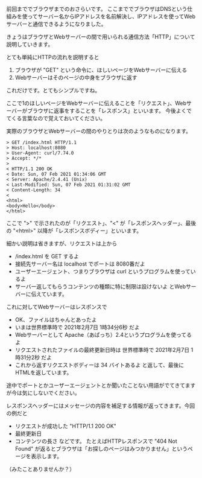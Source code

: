 前回まででブラウザまでのおさらいです。
ここまででブラウザはDNSという仕組みを使ってサーバー名からIPアドレスを名前解決し、IPアドレスを使ってWebサーバーと通信できるようになりました。

きょうはブラウザとWebサーバーの間で用いられる通信方法「HTTP」について説明していきます。

とても単純にHTTPの流れを説明すると

1. ブラウザが "GET" という命令に、ほしいページをWebサーバーに伝える
2. Webサーバーはそのページの中身をブラウザに返す

これだけです。とてもシンプルですね。

ここで1のほしいページをWebサーバーに伝えることを「リクエスト」、Webサーバーがブラウザに返事をすることを「レスポンス」といいます。
今後よくでてくる言葉なので覚えておいてください。

実際のブラウザとWebサーバーの間のやりとりは次のようなものになります。

```
> GET /index.html HTTP/1.1
> Host: localhost:8080
> User-Agent: curl/7.74.0
> Accept: */*
>
< HTTP/1.1 200 OK
< Date: Sun, 07 Feb 2021 01:34:06 GMT
< Server: Apache/2.4.41 (Unix)
< Last-Modified: Sun, 07 Feb 2021 01:31:02 GMT
< Content-Length: 34
<
<html>
<body>Hello</body>
</html>
```

ここで ">" で示されたのが「リクエスト」、"<" が「レスポンスヘッダー」、最後の "&lt;html&gt;" 以降が「レスポンスボディー」といいます。

細かい説明は省きますが、リクエストは上から
- /index.html を GET するよ
- 接続先サーバー名は localhost でポートは 8080番だよ
- ユーザーエージェント、つまりブラウザは curl というプログラムを使っているよ
- サーバー返してもらうコンテンツの種類に特に制限は設けないよ
とWebサーバーに伝えています。

これに対してWebサーバーはレスポンスで
- OK、ファイルはちゃんとあったよ
- いまは世界標準時で 2021年2月7日 1時34分6秒 だよ
- Webサーバーとして Apache（あぱっち）2.4というプログラムを使ってるよ
- リクエストされたファイルの最終更新日時は 世界標準時で 2021年2月7日 1時31分2秒 だよ
- これから返すリクエストボディーは 34 バイトあるよ
と返して、最後にHTMLを返しています。

途中でポートとかユーザーエージェントとか聞いたことない用語がでてきてますが今は気にしないでください。

レスポンスヘッダーにはメッセージの内容を補足する情報が返ってきます。今回の例だと
- リクエストが成功した "HTTP/1.1 200 OK"
- 最終更新日
- コンテンツの長さ
などです。
たとえばHTTPレスポンスで "404 Not Found" が返るとブラウザは「お探しのページはみつかりません」というページを表示します。

（みたことありませんか？）

